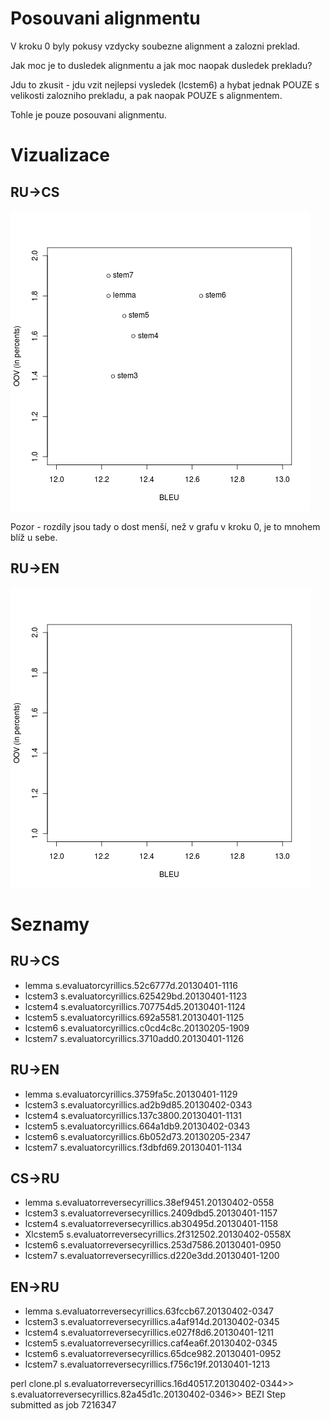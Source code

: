 Posouvani alignmentu
=========

V kroku 0 byly pokusy vzdycky soubezne alignment a zalozni preklad.

Jak moc je to dusledek alignmentu a jak moc naopak dusledek prekladu?

Jdu to zkusit - jdu vzit nejlepsi vysledek (lcstem6) a hybat jednak POUZE s velikosti zalozniho prekladu, a pak naopak POUZE s alignmentem.

Tohle je pouze posouvani alignmentu.

Vizualizace
==========
RU->CS
---
![](../results_visualisation/rucs_align.png?raw=true)

Pozor - rozdíly jsou tady o dost menší, než v grafu v kroku 0, je to mnohem blíž u sebe.

RU->EN
---
![](../results_visualisation/ruen_align.png?raw=true)


Seznamy
===
RU->CS
---
- lemma   s.evaluatorcyrillics.52c6777d.20130401-1116
- lcstem3 s.evaluatorcyrillics.625429bd.20130401-1123
- lcstem4 s.evaluatorcyrillics.707754d5.20130401-1124
- lcstem5 s.evaluatorcyrillics.692a5581.20130401-1125
- lcstem6 s.evaluatorcyrillics.c0cd4c8c.20130205-1909
- lcstem7 s.evaluatorcyrillics.3710add0.20130401-1126

RU->EN
---
- lemma   s.evaluatorcyrillics.3759fa5c.20130401-1129
- lcstem3 s.evaluatorcyrillics.ad2b9d85.20130402-0343
- lcstem4 s.evaluatorcyrillics.137c3800.20130401-1131
- lcstem5 s.evaluatorcyrillics.664a1db9.20130402-0343
- lcstem6 s.evaluatorcyrillics.6b052d73.20130205-2347
- lcstem7 s.evaluatorcyrillics.f3dbfd69.20130401-1134

CS->RU
---
- lemma   s.evaluatorreversecyrillics.38ef9451.20130402-0558
- lcstem3 s.evaluatorreversecyrillics.2409dbd5.20130401-1157
- lcstem4 s.evaluatorreversecyrillics.ab30495d.20130401-1158
- Xlcstem5 s.evaluatorreversecyrillics.2f312502.20130402-0558X
- lcstem6 s.evaluatorreversecyrillics.253d7586.20130401-0950
- lcstem7 s.evaluatorreversecyrillics.d220e3dd.20130401-1200

EN->RU
---
- lemma   s.evaluatorreversecyrillics.63fccb67.20130402-0347
- lcstem3 s.evaluatorreversecyrillics.a4af914d.20130402-0345
- lcstem4 s.evaluatorreversecyrillics.e027f8d6.20130401-1211
- lcstem5 s.evaluatorreversecyrillics.caf4ea6f.20130402-0345
- lcstem6 s.evaluatorreversecyrillics.65dce982.20130401-0952
- lcstem7 s.evaluatorreversecyrillics.f756c19f.20130401-1213


perl clone.pl
s.evaluatorreversecyrillics.16d40517.20130402-0344>>
s.evaluatorreversecyrillics.82a45d1c.20130402-0346>>
BEZI Step  submitted as job 7216347
